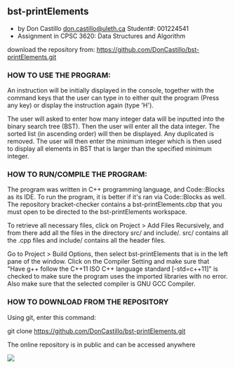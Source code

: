 ## bst-printElements 
* by Don Castillo
don.castillo@uleth.ca
Student#: 001224541
* Assignment in CPSC 3620: Data Structures and Algorithm

download the repository from: https://github.com/DonCastillo/bst-printElements.git

### HOW TO USE THE PROGRAM:

An instruction will be initially displayed in the console, together with the command keys that the user can type in to either quit the program (Press any key) or display the instruction again (type 'H').

The user will asked to enter how many integer data will be inputted into the binary search tree (BST). Then the user will enter all the data integer. The sorted list (in ascending order) will then be displayed. Any duplicated is removed. The user will then enter the minimum integer which is then used to display all elements in BST that is larger than the specified minimum integer. 

### HOW TO RUN/COMPILE THE PROGRAM:

The program was written in C++ programming language, and Code::Blocks as its IDE. To run the program, it is better if it's ran via Code::Blocks as well. The repository bracket-checker contains a bst-printElements.cbp that you must open to be directed to the bst-printElements workspace. 

To retrieve all necessary files, click on Project >  Add Files Recursively, and from there add all the files in the directory src/ and include/. src/ contains all the .cpp files and include/ contains all the header files. 

Go to Project > Build Options, then select bst-printElements that is in the left pane of the window. Click on the Compiler Setting and make sure that "Have g++ follow the C++11 ISO C++ language standard [-std=c++11]" is checked to make sure the program uses the imported libraries with no error. Also make sure that the selected compiler is GNU GCC Compiler.

### HOW TO DOWNLOAD FROM THE REPOSITORY

Using git, enter this command:

git clone https://github.com/DonCastillo/bst-printElements.git

The online repository is in public and can be accessed anywhere

<img src="images/bst-screenshot.png">

